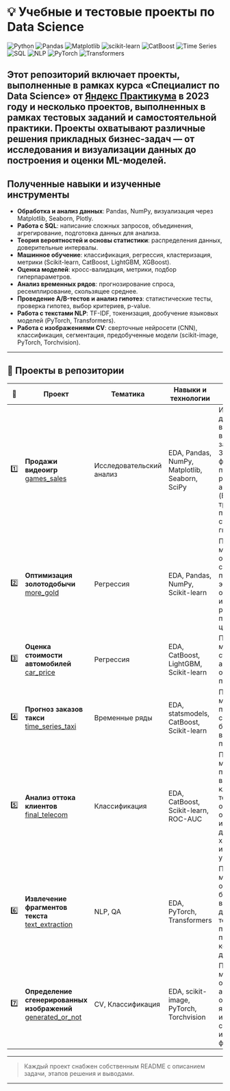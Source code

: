 # 💡 Учебные и тестовые проекты по Data Science

![Python](https://img.shields.io/badge/Python-3.10-blue?logo=python)
![Pandas](https://img.shields.io/badge/Pandas-used-informational?logo=pandas)
![Matplotlib](https://img.shields.io/badge/Matplotlib-visualization-yellow?logo=matplotlib)
![scikit-learn](https://img.shields.io/badge/scikit--learn-ML-orange?logo=scikit-learn)
![CatBoost](https://img.shields.io/badge/CatBoost-gradient--boosting-yellow?logo=catboost)
![Time Series](https://img.shields.io/badge/Time_Series-forecasting-blueviolet)
![SQL](https://img.shields.io/badge/SQL-data--querying-lightgrey?logo=postgresql)
![NLP](https://img.shields.io/badge/NLP-TF--IDF-green?logo=spacy)
![PyTorch](https://img.shields.io/badge/PyTorch-deep_learning-EE4C2C?logo=pytorch)
![Transformers](https://img.shields.io/badge/Transformers-HuggingFace-ffcc00?logo=huggingface)

Этот репозиторий включает проекты, выполненные в рамках курса **«Специалист по Data Science»** от [Яндекс Практикума](https://practicum.yandex.ru/data-scientist/) в 2023 году и несколько проектов, выполненных в рамках тестовых заданий и самостоятельной практики. Проекты охватывают различные решения прикладных бизнес-задач — от исследования и визуализации данных до построения и оценки ML-моделей.
---

## Полученные навыки и изученные инструменты

- **Обработка и анализ данных**: Pandas, NumPy, визуализация через Matplotlib, Seaborn, Plotly.
- **Работа с SQL**: написание сложных запросов, объединения, агрегирование, подготовка данных для анализа.
- **Теория вероятностей и основы статистики**: распределения данных, доверительные интервалы.
- **Машинное обучение**: классификация, регрессия, кластеризация, метрики (Scikit-learn, CatBoost, LightGBM, XGBoost).
- **Оценка моделей**: кросс-валидация, метрики, подбор гиперпараметров.
- **Анализ временных рядов**: прогнозирование спроса, ресемплирование, скользящее среднее.
- **Проведение A/B-тестов и анализ гипотез**: статистические тесты, проверка гипотез, выбор критериев, p-value.
- **Работа с текстами NLP**: TF-IDF, токенизация, дообучение языковых моделей (PyTorch, Transformers).
- **Работа с изображениями CV**: сверточные нейросети (CNN), классификация, сегментация, предобученные модели (scikit-image, PyTorch, Torchvision).

--- 
 
## 📁 Проекты в репозитории

| 🔢 | Проект | Тематика | Навыки и технологии | Описание |
|----|--------|----------|---------------------|-------------|
| 1️⃣ | **Продажи видеоигр**<br/>[games_sales](./games_sales) | Исследовательский анализ | EDA, Pandas, NumPy, Matplotlib, Seaborn, SciPy | Исследование данных о продажах видеоигр с целью выявления закономерностей. Задача фокусируется на проведении разведывательного анализа данных (EDA), выявления трендов и проверки статистических гипотез. |
| 2️⃣ | **Оптимизация золотодобычи**<br/>[more_gold](./more_gold) | Регрессия | EDA, Pandas, NumPy, Scikit-learn | Построение модели машинного обучения, способной предсказывать эффективность обогащения сырья и выхода золота на различных стадиях производственного цикла. |
| 3️⃣ | **Оценка стоимости автомобилей**<br/>[car_price](./car_price) | Регрессия | EDA, CatBoost, LightGBM, Scikit-learn | Построение модели оценки стоимости автомобиля на основе его параметров. |
| 4️⃣ |**Прогноз заказов такси**<br/>[time_series_taxi](./time_series_taxi) | Временные ряды |  EDA, statsmodels, CatBoost, Scikit-learn | Построение модели прогнозирования спроса на такси в будущем временном промежутке. |
| 5️⃣ | **Анализ оттока клиентов**<br/>[final_telecom](./final_telecom) | Классификация | EDA, CatBoost, Scikit-learn, ROC-AUC | Построение модели предсказывающую вероятность ухода клиента от телеком-оператора на основе его исторических данных и характеристик использования услуг. |
| 6️⃣ | **Извлечение фрагментов текста**<br/>[text_extraction](./text_extraction)| NLP, QA | EDA, PyTorch, Transformers | Построение модели машинного обучения, которая будет находить и выделять в документах текстовые части, по заданному пункту анкеты и контексту самого документа. |
| 7️⃣ | **Определение сгенерированных изображений**<br/>[generated_or_not](./generated_or_not) | CV, Классификация | EDA, scikit-image, PyTorch, Torchvision | Построение модели машинного обучения для автоматического определения, являются ли изображения сгенерированными или настоящими фотографиями. |


---

> Каждый проект снабжен собственным README с описанием задачи, этапов решения и выводами.

---
